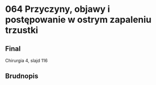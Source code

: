 # 064 Przyczyny, objawy i postępowanie w ostrym zapaleniu trzustki

## Final

Chirurgia 4, slajd 116



## Brudnopis

